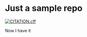# Just a sample repo

[![CITATION.cff](https://github.com/dieghernan/cfftest/actions/workflows/cff-validator.yml/badge.svg)](https://github.com/dieghernan/cfftest/actions/workflows/cff-validator.yml)

Now I have it

